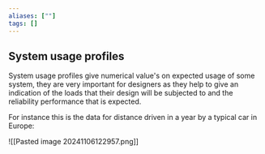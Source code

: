 ```yaml
---
aliases: [""]
tags: []
---
```


## System usage profiles

System usage profiles give numerical value's on expected usage of some system, they are very important for designers as they help to give an indication of the loads that their design will be subjected to and the reliability performance that is expected.

For instance this is the data for distance driven in a year by a typical car in Europe:

![[Pasted image 20241106122957.png]]
